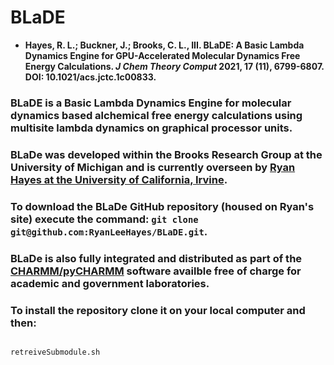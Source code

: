 # BLaDE
  - __Hayes, R. L.; Buckner, J.; Brooks, C. L., III. BLaDE: A Basic Lambda Dynamics Engine for GPU-Accelerated Molecular Dynamics Free Energy Calculations. *J Chem Theory Comput* 2021, 17 (11), 6799-6807. DOI: 10.1021/acs.jctc.1c00833.__

### BLaDE is a Basic Lambda Dynamics Engine for molecular dynamics based alchemical free energy calculations using multisite lambda dynamics on graphical processor units.
### BLaDe was developed within the Brooks Research Group at the University of Michigan and is currently overseen by [Ryan Hayes at the University of California, Irvine](https://github.com/RyanLeeHayes).
### To download the BLaDe GitHub repository (housed on Ryan's site) execute the command: `git clone git@github.com:RyanLeeHayes/BLaDE.git`.
### BLaDe is also fully integrated and distributed as part of the [CHARMM/pyCHARMM](https://charmm.chemistry.harvard.edu/main.php) software availble free of charge for academic and government laboratories.
### To install the repository clone it on your local computer and then:
```sh

retreiveSubmodule.sh

```
